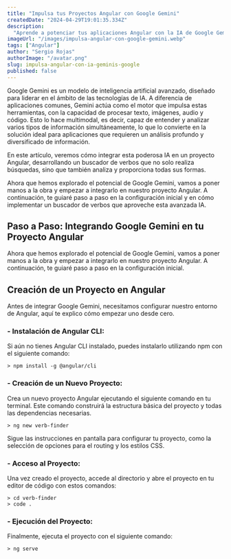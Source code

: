 ```yaml
---
title: "Impulsa tus Proyectos Angular con Google Gemini"
createdDate: "2024-04-29T19:01:35.334Z"
description:
  "Aprende a potenciar tus aplicaciones Angular con la IA de Google Gemini, explorando su integración para mejorar la gestión y análisis de datos en tiempo real."
imageUrl: "/images/impulsa-angular-con-google-gemini.webp"
tags: ["Angular"]
author: "Sergio Rojas"
authorImage: "/avatar.png"
slug: impulsa-angular-con-ia-geminis-google
published: false
---
```

Google Gemini es un modelo de inteligencia artificial avanzado, diseñado para liderar en el ámbito de las tecnologías de IA. A diferencia de aplicaciones comunes, Gemini actúa como el motor que impulsa estas herramientas, con la capacidad de procesar texto, imágenes, audio y código. Esto lo hace multimodal, es decir, capaz de entender y analizar varios tipos de información simultáneamente, lo que lo convierte en la solución ideal para aplicaciones que requieren un análisis profundo y diversificado de información. 

En este artículo, veremos cómo integrar esta poderosa IA en un proyecto Angular, desarrollando un buscador de verbos que no solo realiza búsquedas, sino que también analiza y proporciona todas sus formas.

Ahora que hemos explorado el potencial de Google Gemini, vamos a poner manos a la obra y empezar a integrarlo en nuestro proyecto Angular. A continuación, te guiaré paso a paso en la configuración inicial y en cómo implementar un buscador de verbos que aproveche esta avanzada IA.

## Paso a Paso: Integrando Google Gemini en tu Proyecto Angular

Ahora que hemos explorado el potencial de Google Gemini, vamos a poner manos a la obra y empezar a integrarlo en nuestro proyecto Angular. A continuación, te guiaré paso a paso en la configuración inicial.


<!-- mostrar como obtener la api de gemini y su documentacion -->

## Creación de un Proyecto en Angular

Antes de integrar Google Gemini, necesitamos configurar nuestro entorno de Angular, aquí te explico cómo empezar uno desde cero.

### - Instalación de Angular CLI:

Si aún no tienes Angular CLI instalado, puedes instalarlo utilizando npm con el siguiente comando:

```shell
> npm install -g @angular/cli
```

### - Creación de un Nuevo Proyecto:

Crea un nuevo proyecto Angular ejecutando el siguiente comando en tu terminal. Este comando construirá la estructura básica del proyecto y todas las dependencias necesarias.

```shell
> ng new verb-finder
```

Sigue las instrucciones en pantalla para configurar tu proyecto, como la selección de opciones para el routing y los estilos CSS.

### - Acceso al Proyecto:

Una vez creado el proyecto, accede al directorio y abre el proyecto en tu editor de código con estos comandos:

```shell
> cd verb-finder
> code .
```

### - Ejecución del Proyecto:

Finalmente, ejecuta el proyecto con el siguiente comando:

```shell
> ng serve
```